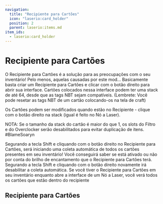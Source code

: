 ```yaml
---
navigation:
  title: "Recipiente para Cartões"
  icon: "laserio:card_holder"
  position: 2
  parent: laserio:items.md
item_ids:
  - laserio:card_holder
---
```


# Recipiente para Cartões

O Recipiente para Cartões é a solução para as preocupações com o seu inventário! Pelo menos, aquelas causadas por este mod... Basicamente basta criar um Recipiente para Cartões e clicar com o botão direito para abrir sua interface. Cartões colocados nessa interface podem ter uma stack de até 64, desde que as tags NBT sejam compatíveis. (Lembrete: Você pode resetar as tags NBT de um cartão colocando-os na tela de craft)

Os Cartões podem ser modificados quando estão no Recipiente - clique com o botão direito na stack (igual é feito no Nó a Laser).

NOTA: Se o tamanho da stack do cartão é maior do que 1, os slots do Filtro e do Overclocker serão desabilitados para evitar duplicação de itens. #BlameSoaryn

Segurando a tecla Shift e cliquando com o botão direito no Recipiente para Cartões, será iniciando uma coleta automática de todos os cartões presentes em seu inventário! Você conseguirá saber se está ativado ou não por conta do brilho de encantamento que o Recipiente para Cartões terá. Segurando a tecla Shift e cliquando com o botão direito novamente irá desabilitar a coleta automática. Se você tiver o Recipiente para Cartões em seu inventário enquanto abre a interface de um Nó a Laser, você verá todos os cartões que estão dentro do recipiente

## Recipiente para Cartões



<Recipe id="laserio:card_holder" />

